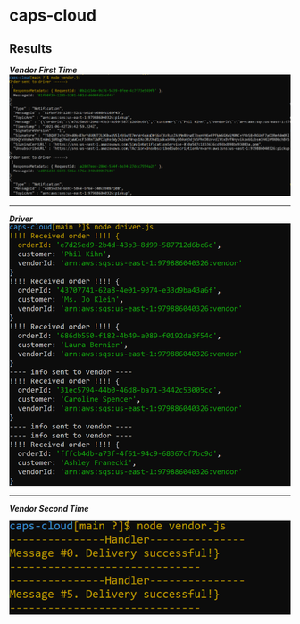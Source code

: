 # caps-cloud

## Results
***Vendor First Time***
![v](./images/vandor1.png)

-------------------------

***Driver***
![v](./images/driver.png)

-------------------------

***Vendor Second Time***


![v](./images/vandor2.png)